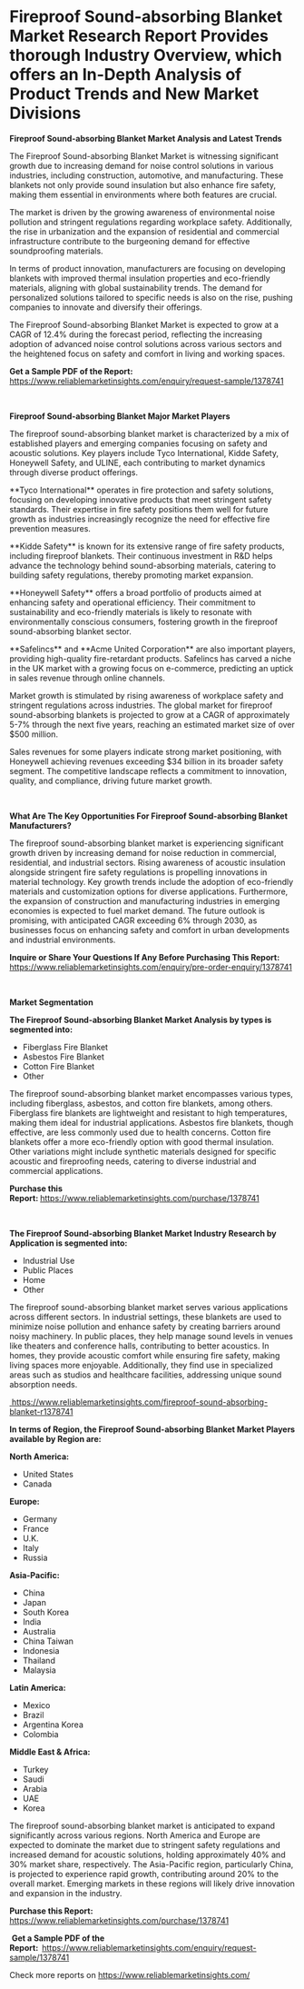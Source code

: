 <p><h1>Fireproof Sound-absorbing Blanket Market Research Report Provides thorough Industry Overview, which offers an In-Depth Analysis of Product Trends and New Market Divisions</h1></p><p><strong>Fireproof Sound-absorbing Blanket Market Analysis and Latest Trends</strong></p>
<p><p>The Fireproof Sound-absorbing Blanket Market is witnessing significant growth due to increasing demand for noise control solutions in various industries, including construction, automotive, and manufacturing. These blankets not only provide sound insulation but also enhance fire safety, making them essential in environments where both features are crucial. </p><p>The market is driven by the growing awareness of environmental noise pollution and stringent regulations regarding workplace safety. Additionally, the rise in urbanization and the expansion of residential and commercial infrastructure contribute to the burgeoning demand for effective soundproofing materials. </p><p>In terms of product innovation, manufacturers are focusing on developing blankets with improved thermal insulation properties and eco-friendly materials, aligning with global sustainability trends. The demand for personalized solutions tailored to specific needs is also on the rise, pushing companies to innovate and diversify their offerings.</p><p>The Fireproof Sound-absorbing Blanket Market is expected to grow at a CAGR of 12.4% during the forecast period, reflecting the increasing adoption of advanced noise control solutions across various sectors and the heightened focus on safety and comfort in living and working spaces.</p></p>
<p><strong>Get a Sample PDF of the Report:&nbsp;</strong> <a href="https://www.reliablemarketinsights.com/enquiry/request-sample/1378741?utm_campaign=2010&utm_medium=2&utm_source=Github&utm_content=ia&utm_term=01022025&utm_id=fireproof-sound-absorbing-blanket">https://www.reliablemarketinsights.com/enquiry/request-sample/1378741</a></p>
<p>&nbsp;</p>
<p><strong>Fireproof Sound-absorbing Blanket Major Market Players</strong></p>
<p><p>The fireproof sound-absorbing blanket market is characterized by a mix of established players and emerging companies focusing on safety and acoustic solutions. Key players include Tyco International, Kidde Safety, Honeywell Safety, and ULINE, each contributing to market dynamics through diverse product offerings.</p><p>**Tyco International** operates in fire protection and safety solutions, focusing on developing innovative products that meet stringent safety standards. Their expertise in fire safety positions them well for future growth as industries increasingly recognize the need for effective fire prevention measures.</p><p>**Kidde Safety** is known for its extensive range of fire safety products, including fireproof blankets. Their continuous investment in R&D helps advance the technology behind sound-absorbing materials, catering to building safety regulations, thereby promoting market expansion.</p><p>**Honeywell Safety** offers a broad portfolio of products aimed at enhancing safety and operational efficiency. Their commitment to sustainability and eco-friendly materials is likely to resonate with environmentally conscious consumers, fostering growth in the fireproof sound-absorbing blanket sector.</p><p>**Safelincs** and **Acme United Corporation** are also important players, providing high-quality fire-retardant products. Safelincs has carved a niche in the UK market with a growing focus on e-commerce, predicting an uptick in sales revenue through online channels.</p><p>Market growth is stimulated by rising awareness of workplace safety and stringent regulations across industries. The global market for fireproof sound-absorbing blankets is projected to grow at a CAGR of approximately 5-7% through the next five years, reaching an estimated market size of over $500 million.</p><p>Sales revenues for some players indicate strong market positioning, with Honeywell achieving revenues exceeding $34 billion in its broader safety segment. The competitive landscape reflects a commitment to innovation, quality, and compliance, driving future market growth.</p></p>
<p>&nbsp;</p>
<p><strong>What Are The Key Opportunities For Fireproof Sound-absorbing Blanket Manufacturers?</strong></p>
<p><p>The fireproof sound-absorbing blanket market is experiencing significant growth driven by increasing demand for noise reduction in commercial, residential, and industrial sectors. Rising awareness of acoustic insulation alongside stringent fire safety regulations is propelling innovations in material technology. Key growth trends include the adoption of eco-friendly materials and customization options for diverse applications. Furthermore, the expansion of construction and manufacturing industries in emerging economies is expected to fuel market demand. The future outlook is promising, with anticipated CAGR exceeding 6% through 2030, as businesses focus on enhancing safety and comfort in urban developments and industrial environments.</p></p>
<p><strong>Inquire or Share Your Questions If Any Before Purchasing This Report:</strong> <a href="https://www.reliablemarketinsights.com/enquiry/pre-order-enquiry/1378741?utm_campaign=2010&utm_medium=2&utm_source=Github&utm_content=ia&utm_term=01022025&utm_id=fireproof-sound-absorbing-blanket">https://www.reliablemarketinsights.com/enquiry/pre-order-enquiry/1378741</a></p>
<p>&nbsp;</p>
<p><strong>Market Segmentation</strong></p>
<p><strong>The Fireproof Sound-absorbing Blanket Market Analysis by types is segmented into:</strong></p>
<p><ul><li>Fiberglass Fire Blanket</li><li>Asbestos Fire Blanket</li><li>Cotton Fire Blanket</li><li>Other</li></ul></p>
<p><p>The fireproof sound-absorbing blanket market encompasses various types, including fiberglass, asbestos, and cotton fire blankets, among others. Fiberglass fire blankets are lightweight and resistant to high temperatures, making them ideal for industrial applications. Asbestos fire blankets, though effective, are less commonly used due to health concerns. Cotton fire blankets offer a more eco-friendly option with good thermal insulation. Other variations might include synthetic materials designed for specific acoustic and fireproofing needs, catering to diverse industrial and commercial applications.</p></p>
<p><strong>Purchase this Report:&nbsp;</strong><a href="https://www.reliablemarketinsights.com/purchase/1378741?utm_campaign=2010&utm_medium=2&utm_source=Github&utm_content=ia&utm_term=01022025&utm_id=fireproof-sound-absorbing-blanket">https://www.reliablemarketinsights.com/purchase/1378741</a></p>
<p>&nbsp;</p>
<p><strong>The Fireproof Sound-absorbing Blanket Market Industry Research by Application is segmented into:</strong></p>
<p><ul><li>Industrial Use</li><li>Public Places</li><li>Home</li><li>Other</li></ul></p>
<p><p>The fireproof sound-absorbing blanket market serves various applications across different sectors. In industrial settings, these blankets are used to minimize noise pollution and enhance safety by creating barriers around noisy machinery. In public places, they help manage sound levels in venues like theaters and conference halls, contributing to better acoustics. In homes, they provide acoustic comfort while ensuring fire safety, making living spaces more enjoyable. Additionally, they find use in specialized areas such as studios and healthcare facilities, addressing unique sound absorption needs.</p></p>
<p><a href="https://www.reliablemarketinsights.com/fireproof-sound-absorbing-blanket-r1378741?utm_campaign=2010&utm_medium=2&utm_source=Github&utm_content=ia&utm_term=01022025&utm_id=fireproof-sound-absorbing-blanket">&nbsp;https://www.reliablemarketinsights.com/fireproof-sound-absorbing-blanket-r1378741</a></p>
<p><strong>In terms of Region, the Fireproof Sound-absorbing Blanket Market Players available by Region are:</strong></p>
<p>
    <p> <strong> North America: </strong>
        <ul>
            <li>United States</li>
            <li>Canada</li>
        </ul>
        </p> 
    <p> <strong> Europe: </strong>
        <ul>
            <li>Germany</li>
            <li>France</li>
            <li>U.K.</li>
            <li>Italy</li>
            <li>Russia</li>
        </ul>
        </p> 
    <p> <strong> Asia-Pacific: </strong>
        <ul>
            <li>China</li>
            <li>Japan</li>
            <li>South Korea</li>
            <li>India</li>
            <li>Australia</li>
            <li>China Taiwan</li>
            <li>Indonesia</li>
            <li>Thailand</li>
            <li>Malaysia</li>
        </ul>
        </p> 
    <p> <strong> Latin America: </strong>
        <ul>
            <li>Mexico</li>
            <li>Brazil</li>
            <li>Argentina Korea</li>
            <li>Colombia</li>
        </ul>
        </p> 
    <p> <strong> Middle East & Africa: </strong>
        <ul>
            <li>Turkey</li>
            <li>Saudi</li>
            <li>Arabia</li>
            <li>UAE</li>
            <li>Korea</li>
        </ul>
    </p>
    </p>
<p><p>The fireproof sound-absorbing blanket market is anticipated to expand significantly across various regions. North America and Europe are expected to dominate the market due to stringent safety regulations and increased demand for acoustic solutions, holding approximately 40% and 30% market share, respectively. The Asia-Pacific region, particularly China, is projected to experience rapid growth, contributing around 20% to the overall market. Emerging markets in these regions will likely drive innovation and expansion in the industry.</p></p>
<p><strong>Purchase this Report: </strong><a href="https://www.reliablemarketinsights.com/purchase/1378741?utm_campaign=2010&utm_medium=2&utm_source=Github&utm_content=ia&utm_term=01022025&utm_id=fireproof-sound-absorbing-blanket">https://www.reliablemarketinsights.com/purchase/1378741</a></p>
<p>&nbsp;<strong>Get a Sample PDF of the Report:&nbsp;&nbsp;</strong><a href="https://www.reliablemarketinsights.com/enquiry/request-sample/1378741?utm_campaign=2010&utm_medium=2&utm_source=Github&utm_content=ia&utm_term=01022025&utm_id=fireproof-sound-absorbing-blanket">https://www.reliablemarketinsights.com/enquiry/request-sample/1378741</a></p>
<p><strong></strong></p>
<p>Check more reports on <a href="https://www.reliablemarketinsights.com/?utm_campaign=2010&utm_medium=2&utm_source=Github&utm_content=ia&utm_term=01022025&utm_id=fireproof-sound-absorbing-blanket">https://www.reliablemarketinsights.com/</a></p>